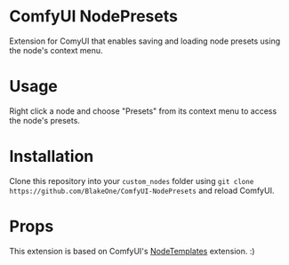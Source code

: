 # ComfyUI NodePresets
Extension for ComyUI that enables saving and loading node presets using the node's context menu.

# Usage
Right click a node and choose "Presets" from its context menu to access the node's presets.

# Installation
Clone this repository into your `custom_nodes` folder using `git clone https://github.com/BlakeOne/ComfyUI-NodePresets` and reload ComfyUI.

# Props
This extension is based on ComfyUI's [NodeTemplates](https://github.com/comfyanonymous/ComfyUI/blob/master/web/extensions/core/nodeTemplates.js) extension. :)
